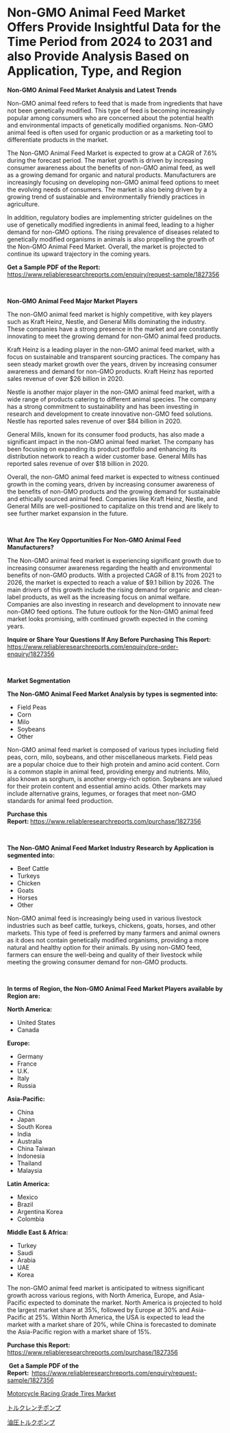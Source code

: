 <p><h1>Non-GMO Animal Feed Market Offers Provide Insightful Data for the Time Period from 2024 to 2031 and also Provide Analysis Based on Application, Type, and Region</h1></p><p><strong>Non-GMO Animal Feed Market Analysis and Latest Trends</strong></p>
<p><p>Non-GMO animal feed refers to feed that is made from ingredients that have not been genetically modified. This type of feed is becoming increasingly popular among consumers who are concerned about the potential health and environmental impacts of genetically modified organisms. Non-GMO animal feed is often used for organic production or as a marketing tool to differentiate products in the market.</p><p>The Non-GMO Animal Feed Market is expected to grow at a CAGR of 7.6% during the forecast period. The market growth is driven by increasing consumer awareness about the benefits of non-GMO animal feed, as well as a growing demand for organic and natural products. Manufacturers are increasingly focusing on developing non-GMO animal feed options to meet the evolving needs of consumers. The market is also being driven by a growing trend of sustainable and environmentally friendly practices in agriculture.</p><p>In addition, regulatory bodies are implementing stricter guidelines on the use of genetically modified ingredients in animal feed, leading to a higher demand for non-GMO options. The rising prevalence of diseases related to genetically modified organisms in animals is also propelling the growth of the Non-GMO Animal Feed Market. Overall, the market is projected to continue its upward trajectory in the coming years.</p></p>
<p><strong>Get a Sample PDF of the Report:&nbsp;</strong> <a href="https://www.reliableresearchreports.com/enquiry/request-sample/1827356">https://www.reliableresearchreports.com/enquiry/request-sample/1827356</a></p>
<p>&nbsp;</p>
<p><strong>Non-GMO Animal Feed Major Market Players</strong></p>
<p><p>The non-GMO animal feed market is highly competitive, with key players such as Kraft Heinz, Nestle, and General Mills dominating the industry. These companies have a strong presence in the market and are constantly innovating to meet the growing demand for non-GMO animal feed products.</p><p>Kraft Heinz is a leading player in the non-GMO animal feed market, with a focus on sustainable and transparent sourcing practices. The company has seen steady market growth over the years, driven by increasing consumer awareness and demand for non-GMO products. Kraft Heinz has reported sales revenue of over $26 billion in 2020.</p><p>Nestle is another major player in the non-GMO animal feed market, with a wide range of products catering to different animal species. The company has a strong commitment to sustainability and has been investing in research and development to create innovative non-GMO feed solutions. Nestle has reported sales revenue of over $84 billion in 2020.</p><p>General Mills, known for its consumer food products, has also made a significant impact in the non-GMO animal feed market. The company has been focusing on expanding its product portfolio and enhancing its distribution network to reach a wider customer base. General Mills has reported sales revenue of over $18 billion in 2020.</p><p>Overall, the non-GMO animal feed market is expected to witness continued growth in the coming years, driven by increasing consumer awareness of the benefits of non-GMO products and the growing demand for sustainable and ethically sourced animal feed. Companies like Kraft Heinz, Nestle, and General Mills are well-positioned to capitalize on this trend and are likely to see further market expansion in the future.</p></p>
<p>&nbsp;</p>
<p><strong>What Are The Key Opportunities For Non-GMO Animal Feed Manufacturers?</strong></p>
<p><p>The Non-GMO animal feed market is experiencing significant growth due to increasing consumer awareness regarding the health and environmental benefits of non-GMO products. With a projected CAGR of 8.1% from 2021 to 2026, the market is expected to reach a value of $9.1 billion by 2026. The main drivers of this growth include the rising demand for organic and clean-label products, as well as the increasing focus on animal welfare. Companies are also investing in research and development to innovate new non-GMO feed options. The future outlook for the Non-GMO animal feed market looks promising, with continued growth expected in the coming years.</p></p>
<p><strong>Inquire or Share Your Questions If Any Before Purchasing This Report:</strong> <a href="https://www.reliableresearchreports.com/enquiry/pre-order-enquiry/1827356">https://www.reliableresearchreports.com/enquiry/pre-order-enquiry/1827356</a></p>
<p>&nbsp;</p>
<p><strong>Market Segmentation</strong></p>
<p><strong>The Non-GMO Animal Feed Market Analysis by types is segmented into:</strong></p>
<p><ul><li>Field Peas</li><li>Corn</li><li>Milo</li><li>Soybeans</li><li>Other</li></ul></p>
<p><p>Non-GMO animal feed market is composed of various types including field peas, corn, milo, soybeans, and other miscellaneous markets. Field peas are a popular choice due to their high protein and amino acid content. Corn is a common staple in animal feed, providing energy and nutrients. Milo, also known as sorghum, is another energy-rich option. Soybeans are valued for their protein content and essential amino acids. Other markets may include alternative grains, legumes, or forages that meet non-GMO standards for animal feed production.</p></p>
<p><strong>Purchase this Report:&nbsp;</strong><a href="https://www.reliableresearchreports.com/purchase/1827356">https://www.reliableresearchreports.com/purchase/1827356</a></p>
<p>&nbsp;</p>
<p><strong>The Non-GMO Animal Feed Market Industry Research by Application is segmented into:</strong></p>
<p><ul><li>Beef Cattle</li><li>Turkeys</li><li>Chicken</li><li>Goats</li><li>Horses</li><li>Other</li></ul></p>
<p><p>Non-GMO animal feed is increasingly being used in various livestock industries such as beef cattle, turkeys, chickens, goats, horses, and other markets. This type of feed is preferred by many farmers and animal owners as it does not contain genetically modified organisms, providing a more natural and healthy option for their animals. By using non-GMO feed, farmers can ensure the well-being and quality of their livestock while meeting the growing consumer demand for non-GMO products.</p></p>
<p>&nbsp;</p>
<p><strong>In terms of Region, the Non-GMO Animal Feed Market Players available by Region are:</strong></p>
<p>
    <p> <strong> North America: </strong>
        <ul>
            <li>United States</li>
            <li>Canada</li>
        </ul>
        </p> 
    <p> <strong> Europe: </strong>
        <ul>
            <li>Germany</li>
            <li>France</li>
            <li>U.K.</li>
            <li>Italy</li>
            <li>Russia</li>
        </ul>
        </p> 
    <p> <strong> Asia-Pacific: </strong>
        <ul>
            <li>China</li>
            <li>Japan</li>
            <li>South Korea</li>
            <li>India</li>
            <li>Australia</li>
            <li>China Taiwan</li>
            <li>Indonesia</li>
            <li>Thailand</li>
            <li>Malaysia</li>
        </ul>
        </p> 
    <p> <strong> Latin America: </strong>
        <ul>
            <li>Mexico</li>
            <li>Brazil</li>
            <li>Argentina Korea</li>
            <li>Colombia</li>
        </ul>
        </p> 
    <p> <strong> Middle East & Africa: </strong>
        <ul>
            <li>Turkey</li>
            <li>Saudi</li>
            <li>Arabia</li>
            <li>UAE</li>
            <li>Korea</li>
        </ul>
    </p>
    </p>
<p><p>The non-GMO animal feed market is anticipated to witness significant growth across various regions, with North America, Europe, and Asia-Pacific expected to dominate the market. North America is projected to hold the largest market share at 35%, followed by Europe at 30% and Asia-Pacific at 25%. Within North America, the USA is expected to lead the market with a market share of 20%, while China is forecasted to dominate the Asia-Pacific region with a market share of 15%.</p></p>
<p><strong>Purchase this Report: </strong><a href="https://www.reliableresearchreports.com/purchase/1827356">https://www.reliableresearchreports.com/purchase/1827356</a></p>
<p>&nbsp;<strong>Get a Sample PDF of the Report:&nbsp;&nbsp;</strong><a href="https://www.reliableresearchreports.com/enquiry/request-sample/1827356">https://www.reliableresearchreports.com/enquiry/request-sample/1827356</a></p>
<p><strong></strong></p>
<p><p><a href="https://view.publitas.com/reportprime-1/motorcycle-racing-grade-tires-market-size-market-share-and-global-market-analysis-report-2024-2031/">Motorcycle Racing Grade Tires Market</a></p><p><a href="https://medium.com/@ag1596/%E3%83%88%E3%83%AB%E3%82%AF%E3%83%AC%E3%83%B3%E3%83%81%E3%83%9D%E3%83%B3%E3%83%97%E5%B8%82%E5%A0%B4-2031%E5%B9%B4%E3%81%BE%E3%81%A7%E3%81%AE%E6%88%90%E5%8A%9F%E3%81%99%E3%82%8B%E3%83%93%E3%82%B8%E3%83%8D%E3%82%B9%E6%88%A6%E7%95%A5%E3%81%AE%E9%8D%B5%E3%81%AB%E3%81%AA%E3%82%8B%E4%BA%88%E6%B8%AC-f3b20ae48c1d">トルクレンチポンプ</a></p><p><a href="https://medium.com/@ag1596/%E6%B2%B9%E5%9C%A7%E3%83%88%E3%83%AB%E3%82%AF%E3%83%9D%E3%83%B3%E3%83%97%E5%B8%82%E5%A0%B4-2023%E5%B9%B4%E3%81%BE%E3%81%A7%E3%81%AE%E5%8B%95%E5%90%91-%E4%BA%88%E6%B8%AC-%E7%AB%B6%E4%BA%89%E5%88%86%E6%9E%90-c0680179b351">油圧トルクポンプ</a></p></p>